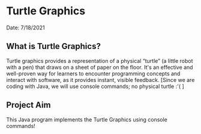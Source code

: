 # Turtle Graphics
Date: 7/18/2021<br>

## What is Turtle Graphics?
Turtle graphics provides a representation of a physical “turtle” (a little robot with a pen) that draws on a sheet of paper on the floor. It's an effective and well-proven way for learners to encounter programming concepts and interact with software, as it provides instant, visible feedback.
[Since we are coding with Java, we will use console commands; no physical turtle :'( ] <br>

## Project Aim
This Java program implements the Turtle Graphics using console commands!
